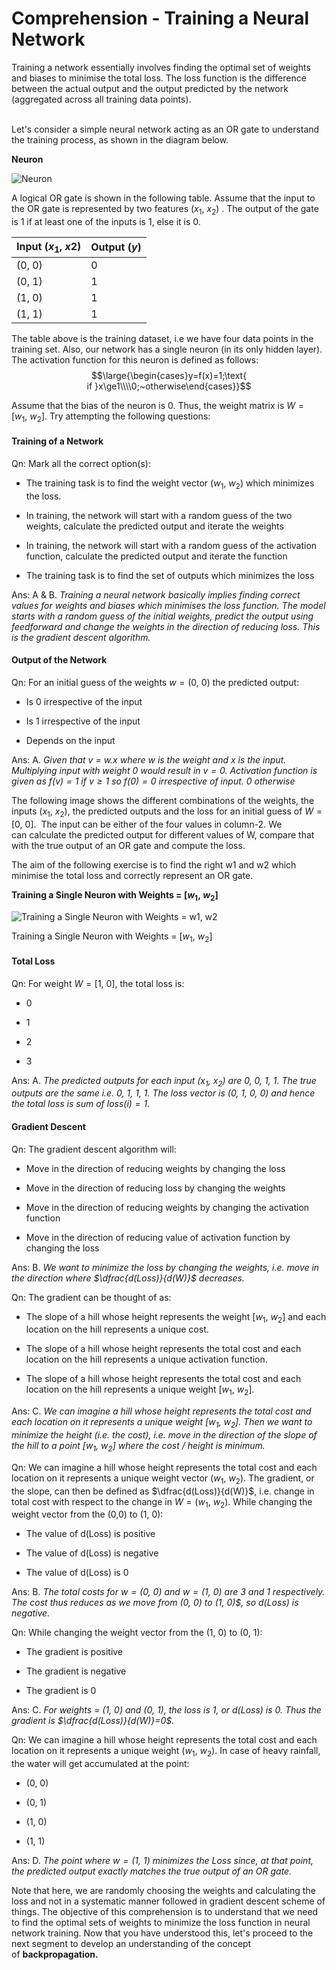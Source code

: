 # Comprehension - Training a Neural Network

Training a network essentially involves finding the optimal set of weights and biases to minimise the total loss. The loss function is the difference between the actual output and the output predicted by the network (aggregated across all training data points).  
 

Let's consider a simple neural network acting as an OR gate to understand the training process, as shown in the diagram below.

**Neuron**

![Neuron](https://i.ibb.co/3TJKkZc/Neuron.jpg)

A logical OR gate is shown in the following table. Assume that the input to the OR gate is represented by two features $(x_1,~x_2)$ . The output of the gate is 1 if at least one of the inputs is 1, else it is 0.

| Input $(x_1,~x2)$ | Output $(y)$ |
| ------------ | --------- |
| (0, 0)       | 0         |
| (0, 1)       | 1         |
| (1, 0)       | 1         |
| (1, 1)       | 1         |

The table above is the training dataset, i.e we have four data points in the training set. Also, our network has a single neuron (in its only hidden layer). The activation function for this neuron is defined as follows:
 $$\large{\begin{cases}y=f(x)=1;\text{ if }x\ge1\\\\0;~otherwise\end{cases}}$$

Assume that the bias of the neuron is 0. Thus, the weight matrix is $W=[w_1,~w_2]$. Try attempting the following questions:

#### Training of a Network

Qn: Mark all the correct option(s):

- The training task is to find the weight vector $(w_1,~w_2)$ which minimizes the loss.

- In training, the network will start with a random guess of the two weights, calculate the predicted output and iterate the weights

- In training, the network will start with a random guess of the activation function, calculate the predicted output and iterate the function

- The training task is to find the set of outputs which minimizes the loss

Ans: A & B. *Training a neural network basically implies finding correct values for weights and biases which minimises the loss function. The model starts with a random guess of the initial weights, predict the output using feedforward and change the weights in the direction of reducing loss. This is the gradient descent algorithm.*

#### Output of the Network

Qn: For an initial guess of the weights $w=(0,~0)$ the predicted output:

- Is 0 irrespective of the input

- Is 1 irrespective of the input

- Depends on the input

Ans: A. *Given that v = w.x where w is the weight and x is the input. Multiplying input with weight 0 would result in $v=0$. Activation function is given as $f(v)=1$ if $v\ge1$ so $f(0)=0$ irrespective of input. 0 otherwise*

The following image shows the different combinations of the weights, the inputs $(x_1,~x_2)$, the predicted outputs and the loss for an initial guess of $W=[0,~0]$.  The input can be either of the four values in column-2. We can calculate the predicted output for different values of W, compare that with the true output of an OR gate and compute the loss. 

The aim of the following exercise is to find the right w1 and w2 which minimise the total loss and correctly represent an OR gate. 

**Training a Single Neuron with Weights = $[w_1,~w_2]$**

![Training a Single Neuron with Weights = w1, w2](https://i.ibb.co/12Z64sj/Training-a-Single-Neuron-with-Weights-w1-w2.png)

Training a Single Neuron with Weights = $[w_1,~w_2]$

#### Total Loss

Qn: For weight $W=[1,~0]$, the total loss is:

- 0

- 1

- 2

- 3

Ans: A. *The predicted outputs for each input $(x_1,~x_2)$ are $0,~0,~1,~1$. The true outputs are the same i.e. $0,~1,~1,~1$. The loss vector is $(0,~1,~0,~0)$ and hence the total loss is sum of $loss(i) = 1$.*

#### Gradient Descent

Qn: The gradient descent algorithm will:

- Move in the direction of reducing weights by changing the loss

- Move in the direction of reducing loss by changing the weights

- Move in the direction of reducing weights by changing the activation function

- Move in the direction of reducing value of activation function by changing the loss

Ans: B. *We want to minimize the loss by changing the weights, i.e. move in the direction where $\dfrac{d(Loss)}{d(W)}$ decreases.*

Qn: The gradient can be thought of as:

- The slope of a hill whose height represents the weight $[w_1,~w_2]$ and each location on the hill represents a unique cost.

- The slope of a hill whose height represents the total cost and each location on the hill represents a unique activation function.

- The slope of a hill whose height represents the total cost and each location on the hill represents a unique weight $[w_1,~w_2]$.

Ans: C. *We can imagine a hill whose height represents the total cost and each location on it represents a unique weight $[w_1,~w_2]$. Then we want to minimize the height (i.e. the cost), i.e. move in the direction of the slope of the hill to a point $[w_1,~w_2]$ where the cost / height is minimum.*

Qn: We can imagine a hill whose height represents the total cost and each location on it represents a unique weight vector $(w_1,~w_2)$. The gradient, or the slope, can then be defined as $\dfrac{d(Loss)}{d(W)}$, i.e. change in total cost with respect to the change in $W=(w_1,~w_2)$. While changing the weight vector from the (0,0) to (1, 0):

- The value of d(Loss) is positive

- The value of d(Loss) is negative

- The value of d(Loss) is 0

Ans: B. *The total costs for $w=(0,~0)$ and $w=(1,~0)$ are 3 and 1 respectively. The cost thus reduces as we move from $(0,~0)$ to $(1,~0$)$, so d(Loss) is negative.*

Qn: While changing the weight vector from the (1, 0) to (0, 1):

- The gradient is positive

- The gradient is negative

- The gradient is 0

Ans: C. *For weights = (1, 0) and (0, 1), the loss is 1, or d(Loss) is 0. Thus the gradient is $\dfrac{d(Loss)}{d(W)}=0$.*

Qn: We can imagine a hill whose height represents the total cost and each location on it represents a unique weight $(w_1,~w_2)$. In case of heavy rainfall, the water will get accumulated at the point:

- (0, 0)

- (0, 1)

- (1, 0)

- (1, 1) 

Ans: D. *The point where $w=(1,~1)$ minimizes the Loss since, at that point, the predicted output exactly matches the true output of an OR gate.* 

Note that here, we are randomly choosing the weights and calculating the loss and not in a systematic manner followed in gradient descent scheme of things. The objective of this comprehension is to understand that we need to find the optimal sets of weights to minimize the loss function in neural network training. Now that you have understood this, let's proceed to the next segment to develop an understanding of the concept of **backpropagation.**
